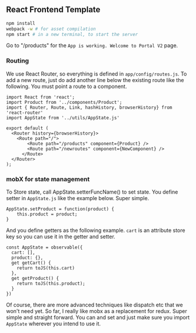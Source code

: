 ## React Frontend Template
```bash
npm install
webpack -w # for asset compilation
npm start # in a new terminal, to start the server
```
Go to "/products" for the `App is working. Welcome to Portal V2` page.

### Routing
We use React Router, so everything is defined in `app/config/routes.js`. To add a new route, just do add another line below the existing route like the following. You must point a route to a component.
```es2015
import React from 'react';
import Product from '../components/Product';
import { Router, Route, Link, hashHistory, browserHistory} from 'react-router'
import AppState from '../utils/AppState.js'

export default (
  <Router history={browserHistory}>
    <Route path="/">
	    <Route path="/products" component={Product} />
	    <Route path="/newroutes" component={NewComponent} />
	  </Route>
  </Router>
);
```

### mobX for state management

To Store state, call AppState.setterFuncName() to set state. You define setter in `AppState.js` like the example below. Super simple.
```es2015
AppState.setProduct = function(product) {
	this.product = product;
}
```

And you define getters as the following example. `cart` is an attribute store key so you can use it in the getter and setter.
```
const AppState = observable({
  cart: [],
  product: {},
  get getCart() {
    return toJS(this.cart)
  },
  get getProduct() {
    return toJS(this.product);
  }
})
```
Of course, there are more advanced techniques like dispatch etc that we won't need yet. So far, I really like mobx as a replacement for redux. Super simple and straight forward. You can and set and just make sure you import `AppState` wherever you intend to use it.

